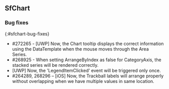 ## SfChart 

### Bug fixes
{:#sfchart-bug-fixes}

* \#272265 - [UWP] Now, the Chart tooltip displays the correct information using the DataTemplate when the mouse moves through the Area Series. 
* \#268925 - When setting ArrangeByIndex as false for CategoryAxis, the stacked series will be rendered correctly.
* [UWP] Now, the 'LegendItemClicked' event will be triggered only once.
* \#264289, 268296 – [iOS] Now, the Trackball labels will arrange properly without overlapping when we have multiple values in same location. 